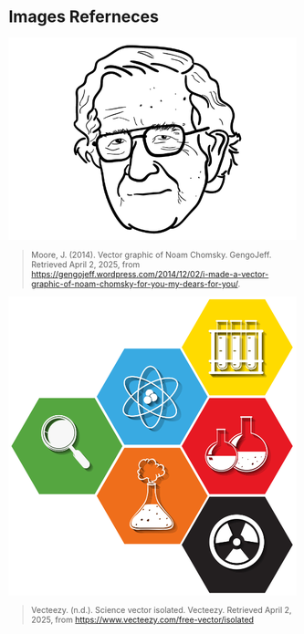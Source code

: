 # Images Referneces
![Chomsky.png](/curso-ia-luarca-slides/recursos/Chomsky.png)
> Moore, J. (2014). Vector graphic of Noam Chomsky. GengoJeff. Retrieved April 2, 2025, from https://gengojeff.wordpress.com/2014/12/02/i-made-a-vector-graphic-of-noam-chomsky-for-you-my-dears-for-you/.

![vecteezy-science.jpg](/curso-ia-luarca-slides/recursos/vecteezy-science.jpg)
> Vecteezy. (n.d.). Science vector isolated. Vecteezy. Retrieved April 2, 2025, from https://www.vecteezy.com/free-vector/isolated